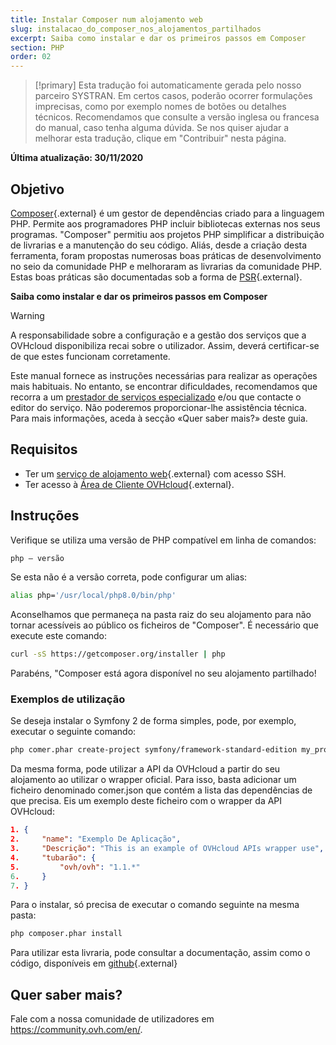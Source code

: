 ```yaml
---
title: Instalar Composer num alojamento web
slug: instalacao_do_composer_nos_alojamentos_partilhados
excerpt: Saiba como instalar e dar os primeiros passos em Composer
section: PHP
order: 02
---
```


> [!primary]
> Esta tradução foi automaticamente gerada pelo nosso parceiro SYSTRAN. Em certos casos, poderão ocorrer formulações imprecisas, como por exemplo nomes de botões ou detalhes técnicos. Recomendamos que consulte a versão inglesa ou francesa do manual, caso tenha alguma dúvida. Se nos quiser ajudar a melhorar esta tradução, clique em "Contribuir" nesta página.
>

**Última atualização: 30/11/2020**

## Objetivo

[Composer](https://getcomposer.org/){.external} é um gestor de dependências criado para a linguagem PHP. Permite aos programadores PHP incluir bibliotecas externas nos seus programas. "Composer" permitiu aos projetos PHP simplificar a distribuição de livrarias e a manutenção do seu código. Aliás, desde a criação desta ferramenta, foram propostas numerosas boas práticas de desenvolvimento no seio da comunidade PHP e melhoraram as livrarias da comunidade PHP. Estas boas práticas são documentadas sob a forma de [PSR](http://www.php-fig.org/){.external}.

**Saiba como instalar e dar os primeiros passos em Composer**

> [!warning]
>
> A responsabilidade sobre a configuração e a gestão dos serviços que a OVHcloud disponibiliza recai sobre o utilizador. Assim, deverá certificar-se de que estes funcionam corretamente.
> 
> Este manual fornece as instruções necessárias para realizar as operações mais habituais. No entanto, se encontrar dificuldades, recomendamos que recorra a um [prestador de serviços especializado](https://partner.ovhcloud.com/pt/directory/) e/ou que contacte o editor do serviço. Não poderemos proporcionar-lhe assistência técnica. Para mais informações, aceda à secção «Quer saber mais?» deste guia.
> 

## Requisitos

- Ter um [serviço de alojamento web](https://www.ovhcloud.com/pt/web-hosting/){.external} com acesso SSH.
- Ter acesso à [Área de Cliente OVHcloud](https://www.ovh.com/auth/?action=gotomanager&from=https://www.ovh.pt/&ovhSubsidiary=pt){.external}.


## Instruções

Verifique se utiliza uma versão de PHP compatível em linha de comandos:


```bash
php — versão
```

Se esta não é a versão correta, pode configurar um alias:


```bash
alias php='/usr/local/php8.0/bin/php'
```

Aconselhamos que permaneça na pasta raiz do seu alojamento para não tornar acessíveis ao público os ficheiros de "Composer". É necessário que execute este comando:


```bash
curl -sS https://getcomposer.org/installer | php
```

Parabéns, "Composer está agora disponível no seu alojamento partilhado!


### Exemplos de utilização

Se deseja instalar o Symfony 2 de forma simples, pode, por exemplo, executar o seguinte comando:


```bash
php comer.phar create-project symfony/framework-standard-edition my_project_name "2.7*"
```

Da mesma forma, pode utilizar a API da OVHcloud a partir do seu alojamento ao utilizar o wrapper oficial. Para isso, basta adicionar um ficheiro denominado comer.json que contém a lista das dependências de que precisa. Eis um exemplo deste ficheiro com o wrapper da API OVHcloud:


```json
1. {
2.     "name": "Exemplo De Aplicação",
3.     "Descrição": "This is an example of OVHcloud APIs wrapper use",
4.     "tubarão": {
5.         "ovh/ovh": "1.1.*"
6.     }
7. }
```

Para o instalar, só precisa de executar o comando seguinte na mesma pasta:


```bash
php composer.phar install
```

Para utilizar esta livraria, pode consultar a documentação, assim como o código, disponíveis em [github](https://github.com/ovh/php-ovh){.external}


## Quer saber mais?

Fale com a nossa comunidade de utilizadores em <https://community.ovh.com/en/>.
